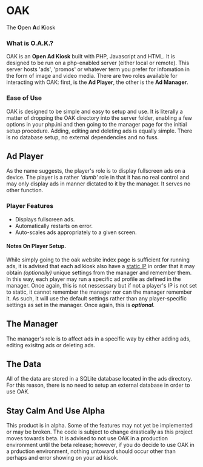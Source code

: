 # OAK
The **O**pen **A**d **K**iosk

### What is O.A.K.?
OAK is an **Open Ad Kiosk** built with PHP, Javascript and HTML. It is designed to be run on a php-enabled server (either local or remote). This server hosts 'ads', 'promos' or whatever term you prefer for infomation in the form of image and video media. There are two roles available for interacting with OAK: first, is the **Ad Player**, the other is the **Ad Manager**.

### Ease of Use
OAK is designed to be simple and easy to setup and use. It is literally a matter of dropping the OAK directory into the server folder, enabling a few options in your php.ini and then going to the manager page for the initial setup procedure. Adding, editing and deleting ads is equally simple. There is no database setup, no external dependencies and no fuss.

## Ad Player
As the name suggests, the player's role is to display fullscreen ads on a device. The player is a rather *'dumb'* role in that it has no real control and may only display ads in manner dictated to it by the manager. It serves no other function.

### Player Features
* Displays fullscreen ads.
* Automatically restarts on error.
* Auto-scales ads appropriately to a given screen.

#### Notes On Player Setup.
While simply going to the oak website index page is sufficient for running ads, it is advised that each ad kiosk also have a [static IP](https://www.lifewire.com/what-is-a-static-ip-address-2626012) in order that it may obtain *(optionally)* unique settings from the manager and remember them. In this way, each player may run a specific ad profile as defined in the manager. Once again, this is not nessessary but if not a player's IP is not set to static, it cannot remember the manager nor can the manager remember it. As such, it will use the default settings rather than any player-specific settings as set in the manager. Once again, this is ***optional***.

## The Manager
The manager's role is to affect ads in a specific way by either adding ads, editing exisitng ads or deleting ads.

## The Data
All of the data are stored in a SQLite database located in the ads directory. For this reason, there is no need to setup an external database in order to use OAK.

## Stay Calm And Use Alpha
This product is in alpha. Some of the features may not yet be implemented or may be broken. The code is subject to change drastically as this project moves towards beta. It is advised to not use OAK in a production environment until the beta release; however, if you do decide to use OAK in a prduction environment, nothing untoward should occur other than perhaps and error showing on your ad kisok. 
